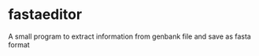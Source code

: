 fastaeditor
===========

A small program to extract information from genbank file and save as fasta format
